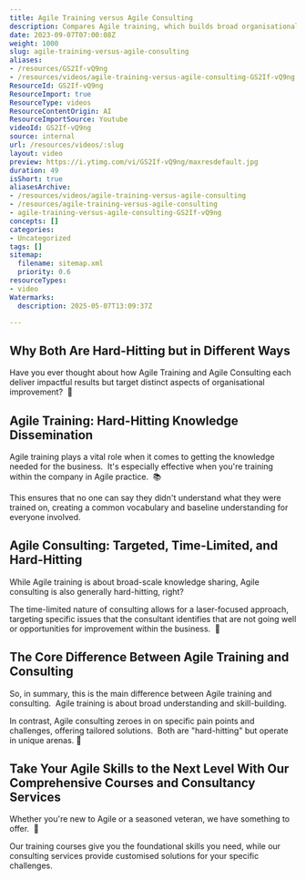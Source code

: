 ```yaml
---
title: Agile Training versus Agile Consulting
description: Compares Agile training, which builds broad organisational knowledge, with Agile consulting, which delivers targeted solutions to specific business challenges.
date: 2023-09-07T07:00:08Z
weight: 1000
slug: agile-training-versus-agile-consulting
aliases:
- /resources/GS2If-vQ9ng
- /resources/videos/agile-training-versus-agile-consulting-GS2If-vQ9ng
ResourceId: GS2If-vQ9ng
ResourceImport: true
ResourceType: videos
ResourceContentOrigin: AI
ResourceImportSource: Youtube
videoId: GS2If-vQ9ng
source: internal
url: /resources/videos/:slug
layout: video
preview: https://i.ytimg.com/vi/GS2If-vQ9ng/maxresdefault.jpg
duration: 49
isShort: true
aliasesArchive:
- /resources/videos/agile-training-versus-agile-consulting
- /resources/agile-training-versus-agile-consulting
- agile-training-versus-agile-consulting-GS2If-vQ9ng
concepts: []
categories:
- Uncategorized
tags: []
sitemap:
  filename: sitemap.xml
  priority: 0.6
resourceTypes:
- video
Watermarks:
  description: 2025-05-07T13:09:37Z

---
```

## Why Both Are Hard-Hitting but in Different Ways

Have you ever thought about how Agile Training and Agile Consulting each deliver impactful results but target distinct aspects of organisational improvement?  🤔

## Agile Training: Hard-Hitting Knowledge Dissemination

Agile training plays a vital role when it comes to getting the knowledge needed for the business.  It's especially effective when you're training within the company in Agile practice.  📚

This ensures that no one can say they didn't understand what they were trained on, creating a common vocabulary and baseline understanding for everyone involved.

## Agile Consulting: Targeted, Time-Limited, and Hard-Hitting

While Agile training is about broad-scale knowledge sharing, Agile consulting is also generally hard-hitting, right?

The time-limited nature of consulting allows for a laser-focused approach, targeting specific issues that the consultant identifies that are not going well or opportunities for improvement within the business.  🎯

## The Core Difference Between Agile Training and Consulting

So, in summary, this is the main difference between Agile training and consulting.  Agile training is about broad understanding and skill-building.

In contrast, Agile consulting zeroes in on specific pain points and challenges, offering tailored solutions.  Both are "hard-hitting" but operate in unique arenas. 🎯

## Take Your Agile Skills to the Next Level With Our Comprehensive Courses and Consultancy Services

Whether you're new to Agile or a seasoned veteran, we have something to offer.  🌟

Our training courses give you the foundational skills you need, while our consulting services provide customised solutions for your specific challenges.
